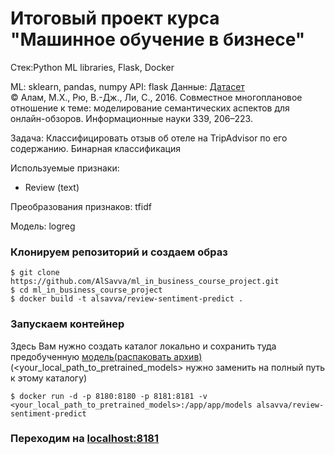 # Итоговый проект курса "Машинное обучение в бизнесе"


Стек:Python ML libraries, Flask, Docker

ML: sklearn, pandas, numpy
API: flask
Данные: [Датасет](https://www.kaggle.com/andrewmvd/trip-advisor-hotel-reviews)  
&copy; Алам, М.Х., Рю, В.-Дж., Ли, С., 2016. Совместное многоплановое отношение к теме: моделирование семантических аспектов для онлайн-обзоров. Информационные науки 339, 206–223.

Задача: Классифицировать отзыв об отеле на TripAdvisor по его содержанию. Бинарная классификация

Используемые признаки:

- Review (text)


Преобразования признаков: tfidf

Модель: logreg

### Клонируем репозиторий и создаем образ
```
$ git clone https://github.com/AlSavva/ml_in_business_course_project.git
$ cd ml_in_business_course_project
$ docker build -t alsavva/review-sentiment-predict .
```

### Запускаем контейнер

Здесь Вам нужно создать каталог локально и сохранить туда предобученную [модель(распаковать архив)](https://github.com/AlSavva/ML_in_Business/blob/Model_Preparate/model.zip) (<your_local_path_to_pretrained_models> нужно заменить на полный путь к этому каталогу)
```
$ docker run -d -p 8180:8180 -p 8181:8181 -v <your_local_path_to_pretrained_models>:/app/app/models alsavva/review-sentiment-predict
```

### Переходим на [localhost:8181](http://localhost:8181/)
